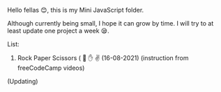 Hello fellas :blush:, this is my Mini JavaScript folder. 

Although currently being small, I hope it can grow by time. I will try to at least update one project a week :sleepy:.

List:
  1. Rock Paper Scissors ( :punch: :hand: :v: (16-08-2021) (instruction from freeCodeCamp videos)
  
  (Updating)
